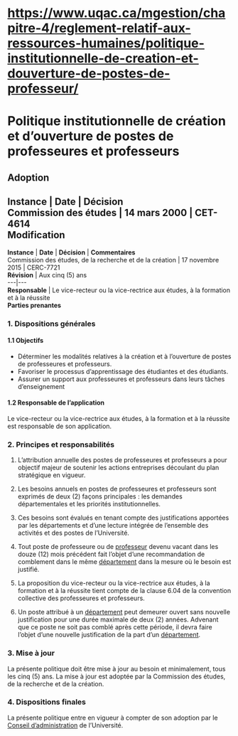 # https://www.uqac.ca/mgestion/chapitre-4/reglement-relatif-aux-ressources-humaines/politique-institutionnelle-de-creation-et-douverture-de-postes-de-professeur/

# Politique institutionnelle de création et d’ouverture de postes de professeures et professeurs
**Adoption**  
---  
**Instance** | **Date** | **Décision**  
Commission des études | 14 mars 2000 | CET-4614  
**Modification**  
---  
**Instance** | **Date** | **Décision** | **Commentaires**  
Commission des études, de la recherche et de la création | 17 novembre 2015 | CERC-7721  
**Révision** | Aux cinq (5) ans  
---|---  
**Responsable** | Le vice-recteur ou la vice-rectrice aux études, à la formation et à la réussite  
**Parties prenantes**  
### 1. Dispositions générales
####  1.1 Objectifs
  * Déterminer les modalités relatives à la création et à l’ouverture de postes de professeures et professeurs.
  * Favoriser le processus d’apprentissage des étudiantes et des étudiants.
  * Assurer un support aux professeures et professeurs dans leurs tâches d’enseignement


#### 1.2 Responsable de l’application
Le vice-recteur ou la vice-rectrice aux études, à la formation et à la réussite est responsable de son application.
###  2. Principes et responsabilités
  1. L’attribution annuelle des postes de professeures et professeurs a pour objectif majeur de soutenir les actions entreprises découlant du plan stratégique en vigueur.


  1. Les besoins annuels en postes de professeures et professeurs sont exprimés de deux (2) façons principales : les demandes départementales et les priorités institutionnelles.


  1. Ces besoins sont évalués en tenant compte des justifications apportées par les départements et d’une lecture intégrée de l’ensemble des activités et des postes de l’Université.


  1. Tout poste de professeure ou de [professeur](https://www.uqac.ca/mgestion/chapitre-4/reglement-relatif-aux-ressources-humaines/politique-institutionnelle-de-creation-et-douverture-de-postes-de-professeur/<https:/www.uqac.ca/mgestion/lexique/professeur/>) devenu vacant dans les douze (12) mois précédent fait l’objet d’une recommandation de comblement dans le même [département](https://www.uqac.ca/mgestion/chapitre-4/reglement-relatif-aux-ressources-humaines/politique-institutionnelle-de-creation-et-douverture-de-postes-de-professeur/<https:/www.uqac.ca/mgestion/lexique/departement/>) dans la mesure où le besoin est justifié.


  1. La proposition du vice-recteur ou la vice-rectrice aux études, à la formation et à la réussite tient compte de la clause 6.04 de la convention collective des professeures et professeurs.


  1. Un poste attribué à un [département](https://www.uqac.ca/mgestion/chapitre-4/reglement-relatif-aux-ressources-humaines/politique-institutionnelle-de-creation-et-douverture-de-postes-de-professeur/<https:/www.uqac.ca/mgestion/lexique/departement/>) peut demeurer ouvert sans nouvelle justification pour une durée maximale de deux (2) années. Advenant que ce poste ne soit pas comblé après cette période, il devra faire l’objet d’une nouvelle justification de la part d’un [département](https://www.uqac.ca/mgestion/chapitre-4/reglement-relatif-aux-ressources-humaines/politique-institutionnelle-de-creation-et-douverture-de-postes-de-professeur/<https:/www.uqac.ca/mgestion/lexique/departement/>).


### 3. Mise à jour
La présente politique doit être mise à jour au besoin et minimalement, tous les cinq (5) ans. La mise à jour est adoptée par la Commission des études, de la recherche et de la création.
### 4. Dispositions finales
La présente politique entre en vigueur à compter de son adoption par le [Conseil d’administration](https://www.uqac.ca/mgestion/chapitre-4/reglement-relatif-aux-ressources-humaines/politique-institutionnelle-de-creation-et-douverture-de-postes-de-professeur/<https:/www.uqac.ca/mgestion/lexique/conseil-dadministration/>) de l’Université.
